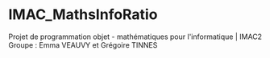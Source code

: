 # IMAC_MathsInfoRatio

Projet de programmation objet - mathématiques pour l'informatique | IMAC2
Groupe : Emma VEAUVY et Grégoire TINNES
